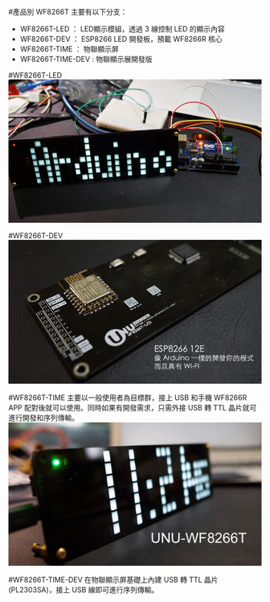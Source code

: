 #產品別
WF8266T 主要有以下分支：
* WF8266T-LED ： LED顯示模組，透過 3 線控制 LED 的顯示內容
* WF8266T-DEV ： ESP8266 LED 開發板，預載 WF8266R 核心
* WF8266T-TIME ： 物聯顯示屏
* WF8266T-TIME-DEV : 物聯顯示展開發版
 
#WF8266T-LED
![](../imgs/DSC00732.JPG)

#WF8266T-DEV
![](../imgs/DSC00752.JPG)

#WF8266T-TIME
主要以一般使用者為目標群，接上 USB 和手機 WF8266R APP 配對後就可以使用。同時如果有開發需求，只需外接 USB 轉 TTL 晶片就可進行開發和序列傳輸。
![](../imgs/DSC00725.JPG)

#WF8266T-TIME-DEV
在物聯顯示屏基礎上內建 USB 轉 TTL 晶片(PL2303SA)，接上 USB 線即可進行序列傳輸。